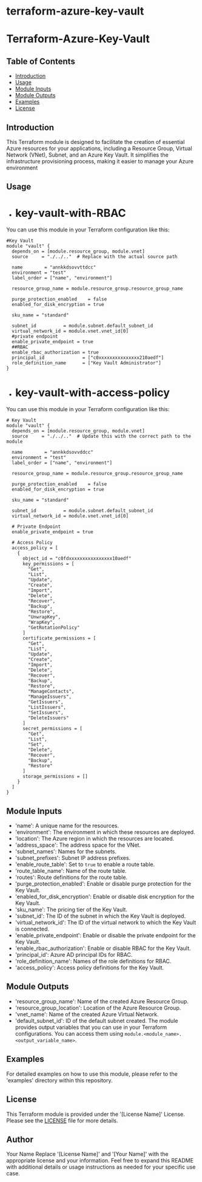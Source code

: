 # terraform-azure-key-vault
# Terraform-Azure-Key-Vault

## Table of Contents

- [Introduction](#introduction)
- [Usage](#usage)
- [Module Inputs](#module-inputs)
- [Module Outputs](#module-outputs)
- [Examples](#examples)
- [License](#license)

## Introduction

This Terraform module is designed to facilitate the creation of essential Azure resources for your applications, including a Resource Group, Virtual Network (VNet), Subnet, and an Azure Key Vault. It simplifies the infrastructure provisioning process, making it easier to manage your Azure environment

## Usage

- # key-vault-with-RBAC
You can use this module in your Terraform configuration like this:

```hcl
#Key Vault
module "vault" {
  depends_on = [module.resource_group, module.vnet]
  source     = "./../.."  # Replace with the actual source path

  name        = "annkkdsovvttdcc"
  environment = "test"
  label_order = ["name", "environment"]

  resource_group_name = module.resource_group.resource_group_name

  purge_protection_enabled    = false
  enabled_for_disk_encryption = true

  sku_name = "standard"

  subnet_id          = module.subnet.default_subnet_id
  virtual_network_id = module.vnet.vnet_id[0]
  #private endpoint
  enable_private_endpoint = true
  ##RBAC
  enable_rbac_authorization = true
  principal_id              = ["c0xxxxxxxxxxxxxxx210aedf"]
  role_definition_name      = ["Key Vault Administrator"]
}
```

- # key-vault-with-access-policy
You can use this module in your Terraform configuration like this:


```hcl
# Key Vault
module "vault" {
  depends_on = [module.resource_group, module.vnet]
  source     = "./../.."  # Update this with the correct path to the module

  name        = "annkkdsovvddcc"
  environment = "test"
  label_order = ["name", "environment"]

  resource_group_name = module.resource_group.resource_group_name

  purge_protection_enabled    = false
  enabled_for_disk_encryption = true

  sku_name = "standard"

  subnet_id          = module.subnet.default_subnet_id
  virtual_network_id = module.vnet.vnet_id[0]

  # Private Endpoint
  enable_private_endpoint = true

  # Access Policy
  access_policy = [
    {
      object_id = "c0fdxxxxxxxxxxxxxxxx10aedf"
      key_permissions = [
        "Get",
        "List",
        "Update",
        "Create",
        "Import",
        "Delete",
        "Recover",
        "Backup",
        "Restore",
        "UnwrapKey",
        "WrapKey",
        "GetRotationPolicy"
      ]
      certificate_permissions = [
        "Get",
        "List",
        "Update",
        "Create",
        "Import",
        "Delete",
        "Recover",
        "Backup",
        "Restore",
        "ManageContacts",
        "ManageIssuers",
        "GetIssuers",
        "ListIssuers",
        "SetIssuers",
        "DeleteIssuers"
      ]
      secret_permissions = [
        "Get",
        "List",
        "Set",
        "Delete",
        "Recover",
        "Backup",
        "Restore"
      ]
      storage_permissions = []
    }
  ]
}
```

## Module Inputs

- 'name': A unique name for the resources.
- 'environment': The environment in which these resources are deployed.
- 'location': The Azure region in which the resources are located.
- 'address_space': The address space for the VNet.
- 'subnet_names': Names for the subnets.
- 'subnet_prefixes': Subnet IP address prefixes.
- 'enable_route_table': Set to `true` to enable a route table.
- 'route_table_name': Name of the route table.
- 'routes': Route definitions for the route table.
- 'purge_protection_enabled': Enable or disable purge protection for the Key Vault.
- 'enabled_for_disk_encryption': Enable or disable disk encryption for the Key Vault.
- 'sku_name': The pricing tier of the Key Vault.
- 'subnet_id': The ID of the subnet in which the Key Vault is deployed.
- 'virtual_network_id': The ID of the virtual network to which the Key Vault is connected.
- 'enable_private_endpoint': Enable or disable the private endpoint for the Key Vault.
- 'enable_rbac_authorization': Enable or disable RBAC for the Key Vault.
- 'principal_id': Azure AD principal IDs for RBAC.
- 'role_definition_name': Names of the role definitions for RBAC.
- 'access_policy': Access policy definitions for the Key Vault.

## Module Outputs
- 'resource_group_name': Name of the created Azure Resource Group.
- 'resource_group_location': Location of the Azure Resource Group.
- 'vnet_name': Name of the created Azure Virtual Network.
- 'default_subnet_id': ID of the default subnet created.
The module provides output variables that you can use in your Terraform configurations. You can access them using `module.<module_name>.<output_variable_name>`.

## Examples
For detailed examples on how to use this module, please refer to the 'examples' directory within this repository.

## License
This Terraform module is provided under the '[License Name]' License. Please see the [LICENSE](https://github.com/opz0/terraform-azure-key-vault/blob/readme/LICENSE) file for more details.

## Author
Your Name
Replace '[License Name]' and '[Your Name]' with the appropriate license and your information. Feel free to expand this README with additional details or usage instructions as needed for your specific use case.

